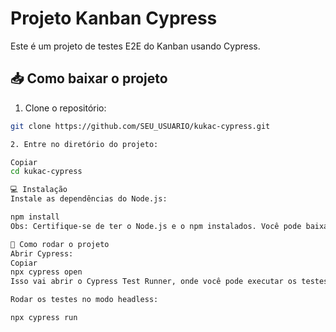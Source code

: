 # Projeto Kanban Cypress

Este é um projeto de testes E2E do Kanban usando Cypress.
## 📥 Como baixar o projeto

1. Clone o repositório:

```bash
git clone https://github.com/SEU_USUARIO/kukac-cypress.git

2. Entre no diretório do projeto:

Copiar
cd kukac-cypress

💻 Instalação
Instale as dependências do Node.js:

npm install
Obs: Certifique-se de ter o Node.js e o npm instalados. Você pode baixar aqui.

🚀 Como rodar o projeto
Abrir Cypress:
Copiar
npx cypress open
Isso vai abrir o Cypress Test Runner, onde você pode executar os testes interativamente.

Rodar os testes no modo headless:

npx cypress run
